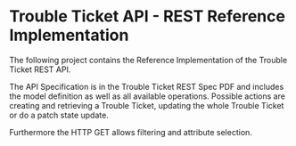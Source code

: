 Trouble Ticket API - REST Reference Implementation
=======================================================

The following project contains the Reference Implementation of the Trouble Ticket REST API. 

The API Specification is in the Trouble Ticket REST Spec PDF and includes the model definition as well as 
all available operations. Possible actions are creating and retrieving a Trouble Ticket, updating the whole
Trouble Ticket or do a patch state update.

Furthermore the HTTP GET allows filtering and attribute selection.
